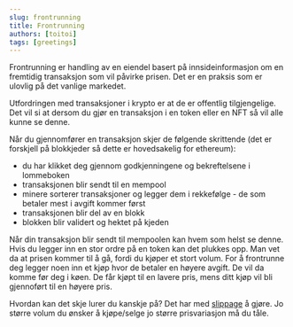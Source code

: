 ```yaml
---
slug: frontrunning
title: Frontrunning
authors: [toitoi]
tags: [greetings]
---
```


Frontrunning er handling av en eiendel basert på innsideinformasjon om en fremtidig transaksjon som vil påvirke prisen. Det er en praksis som er ulovlig på det vanlige markedet.

Utfordringen med transaksjoner i krypto er at de er offentlig tilgjengelige. Det vil si at dersom du gjør en transaksjon i en token eller en NFT så vil alle kunne se denne. 

Når du gjennomfører en transaksjon skjer de følgende skrittende (det er forskjell på blokkjeder så dette er hovedsakelig for ethereum):

- du har klikket deg gjennom godkjenningene og bekreftelsene i lommeboken
- transaksjonen blir sendt til en mempool
- minere sorterer transaksjoner og legger dem i rekkefølge - de som betaler mest i avgift kommer først
- transaksjonen blir del av en blokk
- blokken blir validert og hektet på kjeden

Når din transaksjon blir sendt til mempoolen kan hvem som helst se denne. Hvis du legger inn en stor ordre på en token kan det plukkes opp. Man vet da at prisen kommer til å gå, fordi du kjøper et stort volum. For å frontrunne deg legger noen inn et kjøp hvor de betaler en høyere avgift. De vil da komme før deg i køen. De får kjøpt til en lavere pris, mens ditt kjøp vil bli gjennoført til en høyere pris. 

Hvordan kan det skje lurer du kanskje på? Det har med [slippage](/konsepter/grunnleggende/slippage.md) å gjøre. Jo større volum du ønsker å kjøpe/selge jo større prisvariasjon må du tåle. 

